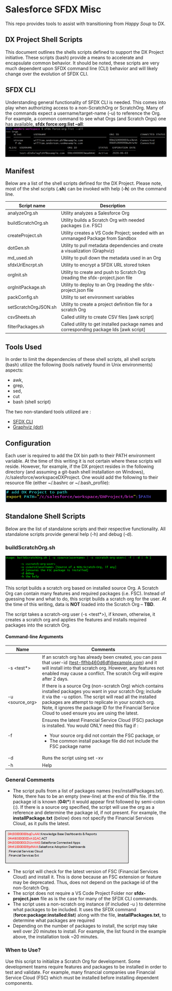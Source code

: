 # Salesforce SFDX Misc

This repo provides tools to assist with transitioning from *Happy Soup* to DX. 

## DX Project Shell Scripts
This document outlines the shells scripts defined to support the DX Project initiative. 
These scripts (bash) provide a means to accelerate and encapsulate common behavior. 
It should be noted, these scripts are very much dependent upon SFDX command line (CLI) behavior 
and will likely change over the evolution of SFDX CLI.

## SFDX CLI
Understanding general functionality of SFDX CLI is needed. This comes into play when 
authorizing access to a non-ScratchOrg or ScratchOrg. Many of the commands expect a 
username/target-name (-u) to reference the Org. For example, a common command to 
see what Orgs (and Scratch Orgs) one has available, __sfdx force:org:list –all__:
![sfdx force org list commeand](/images/1_sfdxForceOrgList.png)

## Manifest
Below are a list of the shell scripts defined for the DX Project. Please note, most of the shel scripts (__.sh__) can be invoked
with help (__-h__) on the command line.

|Script name	| Description |
|------------|------------------------------------------------------------------------|
| analyzeOrg.sh| Utility  analyzes a Salesforce Org |
| buildScratchOrg.sh | Utility builds a Scratch Org with needed packages (i.e. FSC) |
| createProject.sh | Utility creates a VS Code Project; seeded with an unmanaged Package from Sandbox |
| dotGen.sh | Utility to pull metadata dependencies and create a visualization (Graphviz) |
| md_used.sh | Utility to pull down the metadata used in an Org |
| sfdxUrlEncrpt.sh | Utility to encrypt a SFDX URL stored token |
| orgInit.sh | Utility to create and push to Scratch Org (reading the sfdx-project.json file |
| orgInitPackage.sh | Utility to deploy to an Org (reading the sfdx-project.json file |
| packConfig.sh | Utility to set environment variables |
| setScratchOrgJSON.sh | Utility to create a project definition file for a scratch Org |
| csvSheets.sh | Called utility to create CSV files [awk script] |
| filterPackages.sh | Called utility to get installed package names and corresponding package Ids [awk script]|

## Tools Used
In order to limit the dependencies of these shell scripts, all shell scripts (bash) 
utilize the following (tools natively found in Unix environments) aspects:
* awk,
* grep,
* sed,
* cut 
* bash (shell script)

The two non-standard tools utilized are :
* [SFDX CLI](https://developer.salesforce.com/docs/atlas.en-us.sfdx_setup.meta/sfdx_setup/sfdx_setup_install_cli.htm)
* [Graphviz (dot)](https://graphviz.gitlab.io/download/)

## Configuration
Each user is required to add the DX bin path to their PATH environment variable. At the 
time of this writing it is not certain where these scripts will reside. 
However, for example, if the DX project resides in the following directory 
(and assuming a git-bash shell installation on Windows), /c/salesforce/workspaceDXProject.
One would add the following to their resource file (either ~/.bashrc or ~/.bash_profile):


![export in bash script](/images/2_configuration.png)

## Standalone Shell Scripts
Below are the list of standalone scripts and their respective functionality. All standalone scripts provide general help (-h) and debug (-d).
### buildScratchOrg.sh

![buildScratchOrg](/images/buildScratchOrg.png)

This script builds a scratch org based on installed source Org. A Scratch Org can contain many features and required packages (i.e. FSC). Instead of guessing how and what to do, this script builds a scratch org for the user. At the time of this writing, data is **NOT** loaded into the Scratch Org – __TBD__.

The script takes a scratch-org user (-s <test*>), if known, otherwise, it creates a scratch org and applies the features and installs required packages into the scratch Org.

#### Command-line Arguments
|Name| Comments |
|----|----------|
|-s <test*>	| If an scratch org has already been created, you can pass that user-id (test-flfhb460d6df@example.com) and it will install into that scratch org. However, any features not enabled may cause a conflict. The scratch Org will expire after 2 days.|
|-u <source_org>	| If there is a source Org (non-scratch Org) which contains installed packages you want in your scratch Org; include it via the -u option. The script will read all the installed packages are attempt to replicate in your scratch org. Note, it ignores the package ID for the Financial Service Cloud to used ensure you are using the latest.|
|-f	| Ensures the latest Financial Service Cloud (FSC) package is installed. You would ONLY need this flag if : <ul><li>Your source org did not contain the FSC package, or </li><li>The common install package file did not include the FSC package name </li></ul>|
|-d	|Runs the script using set -xv|
|-h	|Help|

### General Comments

* The script pulls from a list of packages names (res/installPackages.txt). Note, there has to be an empty (new-line) at the end of this file. If the package id is known (__04t\*__) it would appear first followed by semi-colon (**\:**). If there is a source org specified, the script will use the org as a reference and determine the package id, if not present. For example, the __installPackage.txt__ (below) does not specify the Financial Services Cloud,  as it pulls the latest.

<span> ![buildScratchOrg](/images/installpackages_txt.png)</span>

* The script will check for the latest version of FSC (Financial Services Cloud) and install it. This is done because an FSC extension or feature may be deprecated. Thus, does not depend on the package id of the non-Scratch Org.
* The script does not require a VS Code Project Folder nor __sfdx-project.json__ file as is the case for many of the SFDX CLI commands.
* The script uses a non-scratch org instance (if included -u <source-org>) to determine what packages to be included. It uses the SFDX command (**force\:package\:installed\:list**) along with the file, __installPackages.txt__, to determine what packages are required
* Depending on the number of packages to install, the script may take well over 20 minutes to install. For example, the list found in the example above, the installation took ~20 minutes.
  
### When to Use?
Use this script to initialize a Scratch Org for development. Some development teams require features and packages to be installed in order to test and validate. For example, many financial companies use Financial Service Cloud (FSC) which must be installed before installing dependent components.

